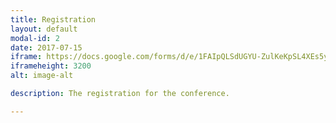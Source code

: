 ```yaml
---
title: Registration
layout: default
modal-id: 2
date: 2017-07-15
iframe: https://docs.google.com/forms/d/e/1FAIpQLSdUGYU-ZulKeKpSL4XEs5ydk-R7Emr8_lhZqW4MuN_9rFrAbg/viewform?embedded=true
iframeheight: 3200
alt: image-alt

description: The registration for the conference.

---
```

